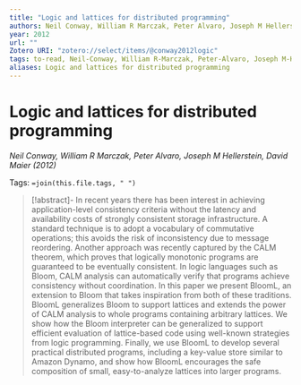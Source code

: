 ```yaml
---
title: "Logic and lattices for distributed programming"
authors: Neil Conway, William R Marczak, Peter Alvaro, Joseph M Hellerstein, David Maier
year: 2012
url: ""
Zotero URI: "zotero://select/items/@conway2012logic"
tags: to-read, Neil-Conway, William R-Marczak, Peter-Alvaro, Joseph M-Hellerstein, David-Maier
aliases: Logic and lattices for distributed programming
---
```


# Logic and lattices for distributed programming  
_Neil Conway, William R Marczak, Peter Alvaro, Joseph M Hellerstein, David Maier (2012)_

Tags: `=join(this.file.tags, " ")`

> [!abstract]-
> In recent years there has been interest in achieving application-level consistency criteria without the latency and availability costs of strongly consistent storage infrastructure. A standard technique is to adopt a vocabulary of commutative operations; this avoids the risk of inconsistency due to message reordering. Another approach was recently captured by the CALM theorem, which proves that logically monotonic programs are guaranteed to be eventually consistent. In logic languages such as Bloom, CALM analysis can automatically verify that programs achieve consistency without coordination. In this paper we present BloomL, an extension to Bloom that takes inspiration from both of these traditions. BloomL generalizes Bloom to support lattices and extends the power of CALM analysis to whole programs containing arbitrary lattices. We show how the Bloom interpreter can be generalized to support efficient evaluation of lattice-based code using well-known strategies from logic programming. Finally, we use BloomL to develop several practical distributed programs, including a key-value store similar to Amazon Dynamo, and show how BloomL encourages the safe composition of small, easy-to-analyze lattices into larger programs.


